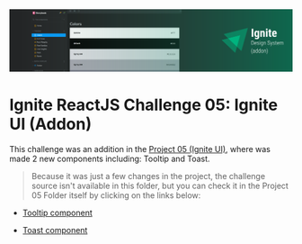 <img src=".github/ignite-ui-addon-banner.svg">

# Ignite ReactJS Challenge 05: Ignite UI (Addon)
This challenge was an addition in the [Project 05 (Ignite UI)](https://github.com/feponiel/ignite-courses-vault/tree/main/ignite-reactjs/projects/project-05), where was made 2 new components including: Tooltip and Toast.

> Because it was just a few changes in the project, the challenge source isn't available in this folder, but you can check it in the Project 05 Folder itself by clicking on the links below:

- [Tooltip component](https://github.com/feponiel/ignite-courses-vault/tree/main/ignite-reactjs/projects/project-05/packages/react/src/components/Tooltip)

- [Toast component](https://github.com/feponiel/ignite-courses-vault/tree/main/ignite-reactjs/projects/project-05/packages/react/src/components/Toast)